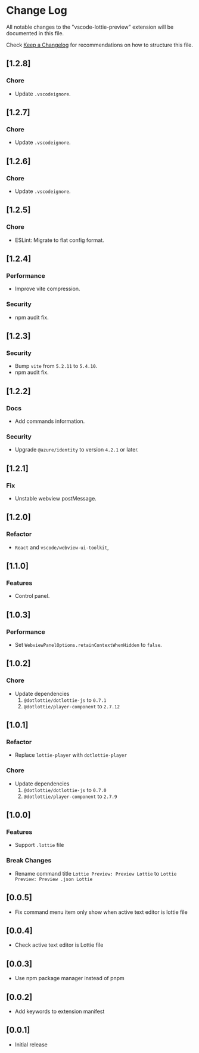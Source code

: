 # Change Log

All notable changes to the "vscode-lottie-preview" extension will be documented in this file.

Check [Keep a Changelog](http://keepachangelog.com/) for recommendations on how to structure this file.

## [1.2.8]

### Chore

- Update `.vscodeignore`.

## [1.2.7]

### Chore

- Update `.vscodeignore`.

## [1.2.6]

### Chore

- Update `.vscodeignore`.

## [1.2.5]

### Chore

- ESLint: Migrate to flat config format.

## [1.2.4]

### Performance

- Improve vite compression.

### Security

- npm audit fix.

## [1.2.3]

### Security

- Bump `vite` from `5.2.11` to `5.4.10`.
- npm audit fix.

## [1.2.2]

### Docs

- Add commands information.

### Security

- Upgrade `@azure/identity` to version `4.2.1` or later.

## [1.2.1]

### Fix

- Unstable webview postMessage.

## [1.2.0]

### Refactor

- `React` and `vscode/webview-ui-toolkit`,

## [1.1.0]

### Features

- Control panel.

## [1.0.3]

### Performance

- Set `WebviewPanelOptions.retainContextWhenHidden` to `false`.

## [1.0.2]

### Chore

- Update dependencies
  1. `@dotlottie/dotlottie-js` to `0.7.1`
  2. `@dotlottie/player-component` to `2.7.12`

## [1.0.1]

### Refactor

- Replace `lottie-player` with `dotlottie-player`

### Chore

- Update dependencies
  1. `@dotlottie/dotlottie-js` to `0.7.0`
  2. `@dotlottie/player-component` to `2.7.9`

## [1.0.0]

### Features

- Support `.lottie` file

### Break Changes

- Rename command title `Lottie Preview: Preview Lottie` to `Lottie Preview: Preview .json Lottie`

## [0.0.5]

- Fix command menu item only show when active text editor is lottie file

## [0.0.4]

- Check active text editor is Lottie file

## [0.0.3]

- Use npm package manager instead of pnpm

## [0.0.2]

- Add keywords to extension manifest

## [0.0.1]

- Initial release
